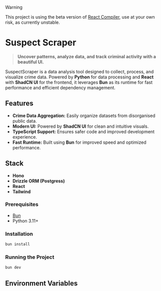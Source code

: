 > [!WARNING]
> This project is using the beta version of [React Compiler](https://react.dev/learn/react-compiler), use at your own risk, as currently unstable.

# Suspect Scraper

> **Uncover patterns, analyze data, and track criminal activity with a beautiful UI.**

SuspectScraper is a data analysis tool designed to collect, process, and visualize crime data. Powered by **Python** for data processing and **React** with **ShadCN UI** for the frontend, it leverages **Bun** as its runtime for fast performance and efficient dependency management.

## Features
- **Crime Data Aggregation:** Easily organize datasets from disorganised public data.
- **Modern UI:** Powered by **ShadCN UI** for clean and intuitive visuals.
- **TypeScript Support:** Ensures safer code and improved development experience.
- **Fast Runtime:** Built using **Bun** for improved speed and optimized performance.

## Stack
- **Hono**
- **Drizzle ORM (Postgress)**
- **React**
- **Tailwind**

### Prerequisites

- [Bun](https://bun.sh/)
- Python 3.11+

### Installation

```bash
bun install
```

### Running the Project
```bash
bun dev
```

## Environment Variables
```
```
